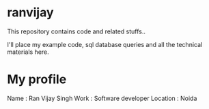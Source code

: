 # ranvijay
This repository contains code and related stuffs..

I'll place my example code, sql database queries and all the technical materials here.

# My profile
Name : Ran Vijay Singh
Work : Software developer
Location : Noida